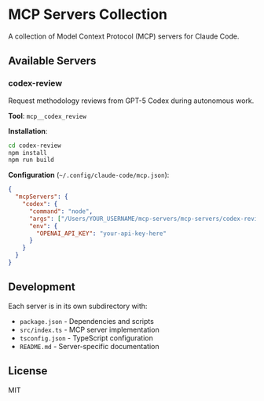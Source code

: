 # MCP Servers Collection

A collection of Model Context Protocol (MCP) servers for Claude Code.

## Available Servers

### codex-review
Request methodology reviews from GPT-5 Codex during autonomous work.

**Tool**: `mcp__codex_review`

**Installation**:
```bash
cd codex-review
npm install
npm run build
```

**Configuration** (`~/.config/claude-code/mcp.json`):
```json
{
  "mcpServers": {
    "codex": {
      "command": "node",
      "args": ["/Users/YOUR_USERNAME/mcp-servers/mcp-servers/codex-review/build/index.js"],
      "env": {
        "OPENAI_API_KEY": "your-api-key-here"
      }
    }
  }
}
```

## Development

Each server is in its own subdirectory with:
- `package.json` - Dependencies and scripts
- `src/index.ts` - MCP server implementation
- `tsconfig.json` - TypeScript configuration
- `README.md` - Server-specific documentation

## License

MIT
